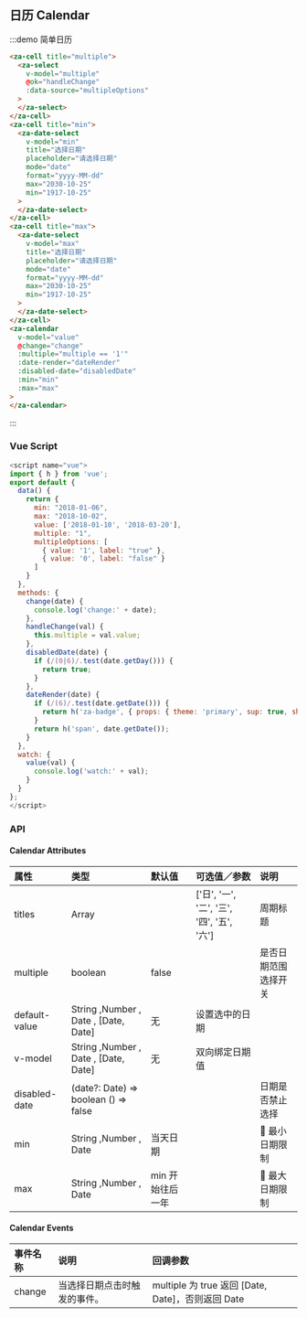 ## 日历 Calendar

:::demo 简单日历

```html
<za-cell title="multiple">
  <za-select
    v-model="multiple"
    @ok="handleChange"
    :data-source="multipleOptions"
  >
  </za-select>
</za-cell>
<za-cell title="min">
  <za-date-select
    v-model="min"
    title="选择日期"
    placeholder="请选择日期"
    mode="date"
    format="yyyy-MM-dd"
    max="2030-10-25"
    min="1917-10-25"
  >
  </za-date-select>
</za-cell>
<za-cell title="max">
  <za-date-select
    v-model="max"
    title="选择日期"
    placeholder="请选择日期"
    mode="date"
    format="yyyy-MM-dd"
    max="2030-10-25"
    min="1917-10-25"
  >
  </za-date-select>
</za-cell>
<za-calendar
  v-model="value"
  @change="change"
  :multiple="multiple == '1'"
  :date-render="dateRender"
  :disabled-date="disabledDate"
  :min="min"
  :max="max"
>
</za-calendar>
```

:::

### Vue Script

```javascript
<script name="vue">
import { h } from 'vue';
export default {
  data() {
    return {
      min: "2018-01-06",
      max: "2018-10-02",
      value: ['2018-01-10', '2018-03-20'],
      multiple: "1",
      multipleOptions: [
        { value: '1', label: "true" },
        { value: '0', label: "false" }
      ]
    }
  },
  methods: {
    change(date) {
      console.log('change:' + date);
    },
    handleChange(val) {
      this.multiple = val.value;
    },
    disabledDate(date) {
      if (/(0|6)/.test(date.getDay())) {
        return true;
      }
    },
    dateRender(date) {
      if (/(6)/.test(date.getDate())) {
        return h('za-badge', { props: { theme: 'primary', sup: true, shape: 'dot' }}, date.getDate());
      }
      return h('span', date.getDate());
    }
  },
  watch: {
    value(val) {
      console.log('watch:' + val);
    }
  }
};
</script>
```

### API

#### Calendar Attributes

| 属性          | 类型                                 | 默认值           | 可选值／参数                               | 说明                 |
| :------------ | :----------------------------------- | :--------------- | :----------------------------------------- | :------------------- |
| titles        | Array                                |                  | ['日', '一', '二', '三', '四', '五', '六'] | 周期标题             |
| multiple      | boolean                              | false            |                                            | 是否日期范围选择开关 |
| default-value | String ,Number , Date , [Date, Date] | 无               | 设置选中的日期                             |
| v-model       | String ,Number , Date , [Date, Date] | 无               | 双向绑定日期值                             |
| disabled-date  | (date?: Date) => boolean () => false |                  |                                            | 日期是否禁止选择     |
| min           | String ,Number , Date                | 当天日期         |                                            |  最小日期限制        |
| max           | String ,Number , Date                | min 开始往后一年 |                                            |  最大日期限制        |

#### Calendar Events

| 事件名称 | 说明                         | 回调参数                                          |
| :------- | :--------------------------- | :------------------------------------------------ |
| change   | 当选择日期点击时触发的事件。 | multiple 为 true 返回 [Date, Date]，否则返回 Date |
